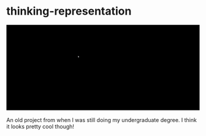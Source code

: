 # thinking-representation

![](https://github.com/VerbatimString/thinking-representation/blob/main/app-showcase.gif)

An old project from when I was still doing my undergraduate degree. I think it looks pretty cool though!
